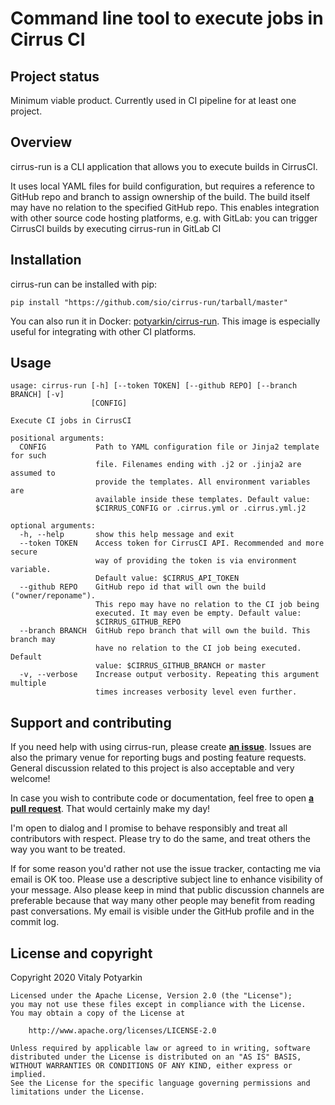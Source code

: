 # Command line tool to execute jobs in Cirrus CI

## Project status

Minimum viable product. Currently used in CI pipeline for at least one
project.

## Overview

cirrus-run is a CLI application that allows you to execute builds in
CirrusCI.

It uses local YAML files for build configuration, but requires a reference to
GitHub repo and branch to assign ownership of the build. The build itself may
have no relation to the specified GitHub repo. This enables integration with
other source code hosting platforms, e.g. with GitLab: you can trigger
CirrusCI builds by executing cirrus-run in GitLab CI



## Installation

cirrus-run can be installed with pip:

```
pip install "https://github.com/sio/cirrus-run/tarball/master"
```

You can also run it in Docker:
[potyarkin/cirrus-run](https://hub.docker.com/r/potyarkin/cirrus-run).
This image is especially useful for integrating with other CI platforms.


## Usage

```
usage: cirrus-run [-h] [--token TOKEN] [--github REPO] [--branch BRANCH] [-v]
                  [CONFIG]

Execute CI jobs in CirrusCI

positional arguments:
  CONFIG           Path to YAML configuration file or Jinja2 template for such
                   file. Filenames ending with .j2 or .jinja2 are assumed to
                   provide the templates. All environment variables are
                   available inside these templates. Default value:
                   $CIRRUS_CONFIG or .cirrus.yml or .cirrus.yml.j2

optional arguments:
  -h, --help       show this help message and exit
  --token TOKEN    Access token for CirrusCI API. Recommended and more secure
                   way of providing the token is via environment variable.
                   Default value: $CIRRUS_API_TOKEN
  --github REPO    GitHub repo id that will own the build ("owner/reponame").
                   This repo may have no relation to the CI job being
                   executed. It may even be empty. Default value:
                   $CIRRUS_GITHUB_REPO
  --branch BRANCH  GitHub repo branch that will own the build. This branch may
                   have no relation to the CI job being executed. Default
                   value: $CIRRUS_GITHUB_BRANCH or master
  -v, --verbose    Increase output verbosity. Repeating this argument multiple
                   times increases verbosity level even further.
```


## Support and contributing

If you need help with using cirrus-run, please create
**[an issue](https://github.com/sio/cirrus-run/issues)**. Issues are also the
primary venue for reporting bugs and posting feature requests. General
discussion related to this project is also acceptable and very welcome!

In case you wish to contribute code or documentation, feel free to open **[a
pull request](https://github.com/sio/cirrus-run/pulls)**. That would certainly
make my day!

I'm open to dialog and I promise to behave responsibly and treat all
contributors with respect. Please try to do the same, and treat others the way
you want to be treated.

If for some reason you'd rather not use the issue tracker, contacting me via
email is OK too. Please use a descriptive subject line to enhance visibility
of your message. Also please keep in mind that public discussion channels are
preferable because that way many other people may benefit from reading past
conversations. My email is visible under the GitHub profile and in the commit
log.


## License and copyright

Copyright 2020 Vitaly Potyarkin

    Licensed under the Apache License, Version 2.0 (the "License");
    you may not use these files except in compliance with the License.
    You may obtain a copy of the License at

        http://www.apache.org/licenses/LICENSE-2.0

    Unless required by applicable law or agreed to in writing, software
    distributed under the License is distributed on an "AS IS" BASIS,
    WITHOUT WARRANTIES OR CONDITIONS OF ANY KIND, either express or implied.
    See the License for the specific language governing permissions and
    limitations under the License.
